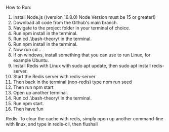 How to Run:

1. Install Node.js ((version 16.8.0) Node Version must be 15 or greater!)
2. Download all code from the Github's main branch.
3. Navigate to the project folder in your terminal of choice.
4. Run npm install in the terminal.
5. Run cd .\bash-theory\ in the terminal.
6. Run npm install in the terminal.
7. Now run cd ..
8. If on windows, install something that you can use to run Linux, for example Ubuntu.
9. Install Redis with Linux with sudo apt update, then sudo apt install redis-server.
10. Start the Redis server with redis-server
11. Then back in the terminal (non-redis) type npm run seed
12. Then run npm start
13. Open up another terminal.
14. Run cd .\bash-theory\ in the terminal.
15. Run npm start.
16. Then have fun


Redis:
    To clear the cache with redis, simply open up another command-line with linux, and type in redis-cli, then flushall



